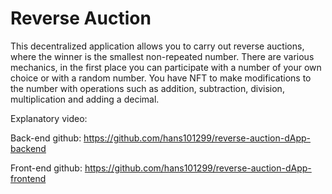 # Reverse Auction
This decentralized application allows you to carry out reverse auctions, where the winner is the smallest non-repeated number. There are various mechanics, in the first place you can participate with a number of your own choice or with a random number. You have NFT to make modifications to the number with operations such as addition, subtraction, division, multiplication and adding a decimal.

Explanatory video: 

Back-end github: https://github.com/hans101299/reverse-auction-dApp-backend

Front-end github: https://github.com/hans101299/reverse-auction-dApp-frontend
